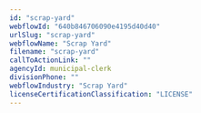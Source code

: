 ```yaml
---
id: "scrap-yard"
webflowId: "640b846706090e4195d40d40"
urlSlug: "scrap-yard"
webflowName: "Scrap Yard"
filename: "scrap-yard"
callToActionLink: ""
agencyId: municipal-clerk
divisionPhone: ""
webflowIndustry: "Scrap Yard"
licenseCertificationClassification: "LICENSE"
---
```

